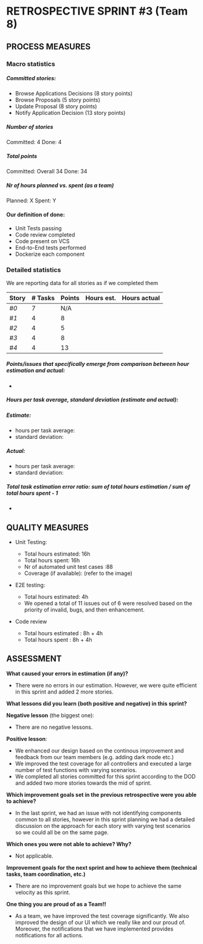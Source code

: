 # RETROSPECTIVE  SPRINT #3 (Team 8)

## PROCESS MEASURES 

### Macro statistics
##### Committed stories:
- Browse Applications Decisions (8 story points)
- Browse Proposals (5 story points)
- Update Proposal (8 story points)
- Notify Application Decision (13 story points)

##### Number of stories  
Committed: 4
Done: 4


##### Total points  
Committed: Overall 34 
Done: 34

##### Nr of hours planned vs. spent (as a team)  
Planned: X 
Spent: Y


#### Our definition of done:

- Unit Tests passing
- Code review completed
- Code present on VCS
- End-to-End tests performed
- Dockerize each component


### Detailed statistics

We are reporting data for all stories as if we completed them

| Story  | # Tasks | Points | Hours est. | Hours actual |
|--------|---------|--------|------------|--------------|
| _#0_   |   7 |   N/A  |   |   |
|_#1_   |   4 | 8 |   |   |
| _#2_|  4 | 5 | | |
| _#3_ | 4 | 8 |  |  |
| _#4_ | 4| 13 |  |  |



##### Points/issues that specifically emerge from comparison between hour estimation and actual:
- 

##### Hours per task average, standard deviation (estimate and actual):
##### Estimate:
  - hours per task average:  
  - standard deviation: 
##### Actual:  
  - hours per task average:  
  - standard deviation: 


##### Total task estimation error ratio: sum of total hours estimation / sum of total hours spent - 1  

  - 

## QUALITY MEASURES 

- Unit Testing:
  - Total hours estimated: 16h
  - Total hours spent: 16h
  - Nr of automated unit test cases :88
  - Coverage (if available): (refer to the image)

- E2E testing:
  - Total hours estimated: 4h
  - We opened a total of 11 issues out of 6 were resolved based on the priority of invalid, bugs, and then enhancement. 
             
- Code review 
  - Total hours estimated : 8h + 4h
  - Total hours spent : 8h + 4h
  

## ASSESSMENT

**What caused your errors in estimation (if any)?**
- There were no errors in our estimation. However, we were quite efficient in this sprint and added 2 more stories. 
  
**What lessons did you learn (both positive and negative) in this sprint?**

**Negative lesson** (the biggest one):  
- There are no negative lessons.

**Positive lesson**:  
- We enhanced our design based on the continous improvement and feedback from our team members (e.g. adding dark mode etc.)
- We improved the test coverage for all controllers and executed a large number of test functions with varying scenarios.
- We completed all stories committed for this sprint according to the DOD and added two more stories towards the mid of sprint.

**Which improvement goals set in the previous retrospective were you able to achieve?**
- In the last sprint, we had an issue with not identifying components common to all stories, however in this sprint planning we had a detailed discussion on the approach for each story with varying test scenarios so we could all be on the same page. 

**Which ones you were not able to achieve? Why?**
- Not applicable.

**Improvement goals for the next sprint and how to achieve them (technical tasks, team coordination, etc.)**
- There are no improvement goals but we hope to achieve the same velocity as this sprint. 

**One thing you are proud of as a Team!!**
- As a team, we have improved the test coverage significantly. We also improved the design of our UI which we really like and our proud of. Moreover, the notifications that we have implemented provides notifications for all actions. 

